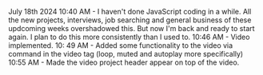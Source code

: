 July 18th 2024
10:40 AM - I haven't done JavaScript coding in a while. All the new projects, interviews, job searching and general business of these updcoming weeks overshadowed this. But now I'm back and ready to start again. I plan to do this more consistently than I used to.
10:46 AM - Video implemented.
10: 49 AM - Added some functionality to the video via command in the video tag (loop, muted and autoplay more specifically)
10:55 AM - Made the video project header appear on top of the video.